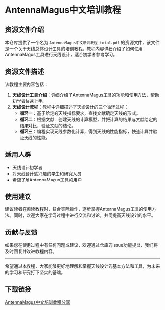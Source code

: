 # AntennaMagus中文培训教程

## 资源文件介绍

本仓库提供了一个名为 `AntennaMagus中文培训教程_total.pdf` 的资源文件，该文件是一个关于天线总体设计工具的培训教程。教程内容详细介绍了如何使用AntennaMagus工具进行天线设计，适合初学者参考学习。

## 资源文件描述

该教程主要内容包括：

1. **天线设计工具介绍**：详细介绍了AntennaMagus工具的功能和使用方法，帮助初学者快速上手。
2. **天线设计流程**：教程中详细描述了天线设计的三个循环过程：
   - **循环一**：基于给定的天线指标要求，查找文献确定天线的形式。
   - **循环二**：根据文献，创建天线的计算模型，并把计算的结果与文献给定的结果对比，验证文献的结论。
   - **循环三**：编程实现天线参数化计算，得到天线的性能指标，快速计算并验证天线的性能。

## 适用人群

- 天线设计初学者
- 对天线设计感兴趣的学生和研究人员
- 希望了解AntennaMagus工具的用户

## 使用建议

建议读者在阅读教程时，结合实际操作，逐步掌握AntennaMagus工具的使用方法。同时，欢迎大家在学习过程中进行交流和讨论，共同提高天线设计的水平。

## 贡献与反馈

如果您在使用过程中有任何问题或建议，欢迎通过仓库的Issue功能提出，我们将及时回复并改进教程内容。

---

希望通过本教程，大家能够更好地理解和掌握天线设计的基本方法和工具，为未来的学习和研究打下坚实的基础。

## 下载链接

[AntennaMagus中文培训教程分享](https://pan.quark.cn/s/b7ab6c5808cd)
